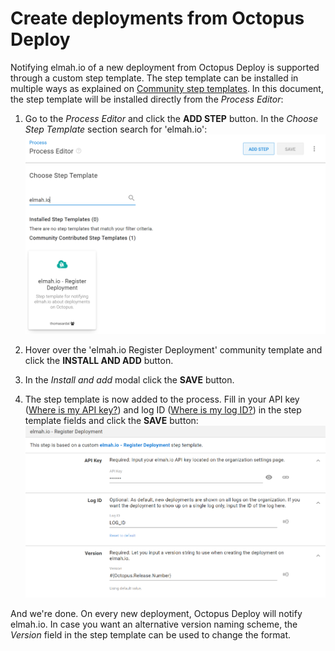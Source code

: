 # Create deployments from Octopus Deploy

Notifying elmah.io of a new deployment from Octopus Deploy is supported through a custom step template. The step template can be installed in multiple ways as explained on <a href="https://octopus.com/docs/projects/community-step-templates" target="_blank" rel="noopener noreferrer">Community step templates</a>. In this document, the step template will be installed directly from the *Process Editor*:

1. Go to the *Process Editor* and click the **ADD STEP** button. In the *Choose Step Template* section search for 'elmah.io':
![Search step template](images/deploy-notification/octopus_search_step_template.png)

2. Hover over the 'elmah.io Register Deployment' community template and click the **INSTALL AND ADD** button.

3. In the *Install and add* modal click the **SAVE** button.

4. The step template is now added to the process. Fill in your API key ([Where is my API key?](https://docs.elmah.io/where-is-my-api-key/)) and log ID ([Where is my log ID?](https://docs.elmah.io/where-is-my-log-id/)) in the step template fields and click the **SAVE** button:
![Fill in fields](images/deploy-notification/octopus_step_template.png)

And we're done. On every new deployment, Octopus Deploy will notify elmah.io. In case you want an alternative version naming scheme, the *Version* field in the step template can be used to change the format.